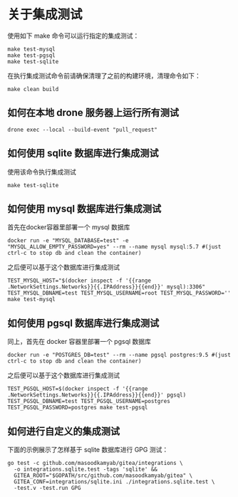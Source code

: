 # 关于集成测试

使用如下 make 命令可以运行指定的集成测试：
```shell
make test-mysql
make test-pgsql
make test-sqlite
```

在执行集成测试命令前请确保清理了之前的构建环境，清理命令如下：
```
make clean build
```

## 如何在本地 drone 服务器上运行所有测试
```
drone exec --local --build-event "pull_request"
```

## 如何使用 sqlite 数据库进行集成测试
使用该命令执行集成测试
```
make test-sqlite
```

## 如何使用 mysql 数据库进行集成测试
首先在docker容器里部署一个 mysql 数据库
```
docker run -e "MYSQL_DATABASE=test" -e "MYSQL_ALLOW_EMPTY_PASSWORD=yes" --rm --name mysql mysql:5.7 #(just ctrl-c to stop db and clean the container) 
```
之后便可以基于这个数据库进行集成测试
```
TEST_MYSQL_HOST="$(docker inspect -f '{{range .NetworkSettings.Networks}}{{.IPAddress}}{{end}}' mysql):3306" TEST_MYSQL_DBNAME=test TEST_MYSQL_USERNAME=root TEST_MYSQL_PASSWORD='' make test-mysql
```

## 如何使用 pgsql 数据库进行集成测试
同上，首先在 docker 容器里部署一个 pgsql 数据库
```
docker run -e "POSTGRES_DB=test" --rm --name pgsql postgres:9.5 #(just ctrl-c to stop db and clean the container) 
```
之后便可以基于这个数据库进行集成测试
```
TEST_PGSQL_HOST=$(docker inspect -f '{{range .NetworkSettings.Networks}}{{.IPAddress}}{{end}}' pgsql) TEST_PGSQL_DBNAME=test TEST_PGSQL_USERNAME=postgres TEST_PGSQL_PASSWORD=postgres make test-pgsql
```

## 如何进行自定义的集成测试

下面的示例展示了怎样基于 sqlite 数据库进行 GPG 测试：
```
go test -c github.com/masoodkamyab/gitea/integrations \
  -o integrations.sqlite.test -tags 'sqlite' &&
  GITEA_ROOT="$GOPATH/src/github.com/masoodkamyab/gitea" \
  GITEA_CONF=integrations/sqlite.ini ./integrations.sqlite.test \
  -test.v -test.run GPG
```

